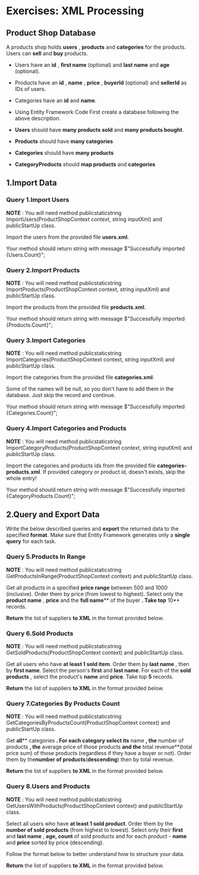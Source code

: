 # Exercises: XML Processing

## Product Shop Database

A products shop holds **users** , **products** and **categories** for the products. Users can **sell** and **buy** products.

- Users have an **id** , **first name** (optional) and **last name** and **age** (optional).
- Products have an **id** , **name** , **price** , **buyerId** (optional) and **sellerId** as IDs of users.
- Categories have an **id** and **name**.
- Using Entity Framework Code First create a database following the above description.

- **Users** should have **many products sold** and **many products bought**.
- **Products** should have **many categories**
- **Categories** should have **many products**
- **CategoryProducts** should **map products** and **categories**

## 1.Import Data

### Query 1.Import Users

**NOTE** : You will need method publicstaticstring ImportUsers(ProductShopContext context, string inputXml) and publicStartUp class.

Import the users from the provided file **users.xml**.

Your method should return string with message $&quot;Successfully imported {Users.Count}&quot;;

### Query 2.Import Products

**NOTE** : You will need method publicstaticstring ImportProducts(ProductShopContext context, string inputXml) and publicStartUp class.

Import the products from the provided file **products.xml**.

Your method should return string with message $&quot;Successfully imported {Products.Count}&quot;;

### Query 3.Import Categories

**NOTE** : You will need method publicstaticstring ImportCategories(ProductShopContext context, string inputXml) and publicStartUp class.

Import the categories from the provided file **categories.xml**.

Some of the names will be null, so you don&#39;t have to add them in the database. Just skip the record and continue.

Your method should return string with message $&quot;Successfully imported {Categories.Count}&quot;;

### Query 4.Import Categories and Products

**NOTE** : You will need method publicstaticstring ImportCategoryProducts(ProductShopContext context, string inputXml) and publicStartUp class.

Import the categories and products ids from the provided file **categories-products.xml**. If provided category or product id, doesn&#39;t exists, skip the whole entry!

Your method should return string with message $&quot;Successfully imported {CategoryProducts.Count}&quot;;

## 2.Query and Export Data

Write the below described queries and **export** the returned data to the specified **format**. Make sure that Entity Framework generates only a **single query** for each task.

### Query 5.Products In Range

**NOTE** : You will need method publicstaticstring GetProductsInRange(ProductShopContext context) and publicStartUp class.

Get all products in a specified **price range** between 500 and 1000 (inclusive). Order them by price (from lowest to highest). Select only the **product name** , **price** and the **full name**** of the buyer **. Take top** 10** records.

**Return** the list of suppliers **to XML** in the format provided below.

### Query 6.Sold Products

**NOTE** : You will need method publicstaticstring GetSoldProducts(ProductShopContext context) and publicStartUp class.

Get all users who have **at least 1 sold item**. Order them by **last name** , then by **first name**. Select the person&#39;s **first** and **last name**. For each of the **sold products** , select the product&#39;s **name** and **price**. Take top **5** records.

**Return** the list of suppliers **to XML** in the format provided below.

### Query 7.Categories By Products Count

**NOTE** : You will need method publicstaticstring GetCategoriesByProductsCount(ProductShopContext context) and publicStartUp class.

Get **all**** categories **. For each category select its** name **, the** number of products **, the** average price of those products **and the** total revenue**(total price sum) of those products (regardless if they have a buyer or not). Order them by the**number of products**(**descending**) then by total revenue.

**Return** the list of suppliers **to XML** in the format provided below.

### Query 8.Users and Products

**NOTE** : You will need method publicstaticstring GetUsersWithProducts(ProductShopContext context) and publicStartUp class.

Select all users who have **at least 1 sold product**. Order them by the **number of sold products** (from highest to lowest). Select only their **first** and **last name** , **age, count** of sold products and for each product - **name** and **price** sorted by price (descending).

Follow the format below to better understand how to structure your data.

**Return** the list of suppliers **to XML** in the format provided below.